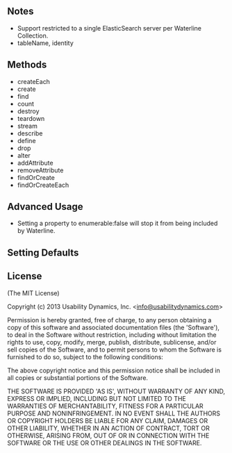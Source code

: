 ## Notes

  - Support restricted to a single ElasticSearch server per Waterline Collection.
  - tableName, identity

## Methods

  - createEach
  - create
  - find
  - count
  - destroy
  - teardown
  - stream
  - describe
  - define
  - drop
  - alter
  - addAttribute
  - removeAttribute
  - findOrCreate
  - findOrCreateEach

## Advanced Usage

  - Setting a property to enumerable:false will stop it from being included by Waterline.

## Setting Defaults

## License

(The MIT License)

Copyright (c) 2013 Usability Dynamics, Inc. &lt;info@usabilitydynamics.com&gt;

Permission is hereby granted, free of charge, to any person obtaining
a copy of this software and associated documentation files (the
'Software'), to deal in the Software without restriction, including
without limitation the rights to use, copy, modify, merge, publish,
distribute, sublicense, and/or sell copies of the Software, and to
permit persons to whom the Software is furnished to do so, subject to
the following conditions:

The above copyright notice and this permission notice shall be
included in all copies or substantial portions of the Software.

THE SOFTWARE IS PROVIDED 'AS IS', WITHOUT WARRANTY OF ANY KIND,
EXPRESS OR IMPLIED, INCLUDING BUT NOT LIMITED TO THE WARRANTIES OF
MERCHANTABILITY, FITNESS FOR A PARTICULAR PURPOSE AND NONINFRINGEMENT.
IN NO EVENT SHALL THE AUTHORS OR COPYRIGHT HOLDERS BE LIABLE FOR ANY
CLAIM, DAMAGES OR OTHER LIABILITY, WHETHER IN AN ACTION OF CONTRACT,
TORT OR OTHERWISE, ARISING FROM, OUT OF OR IN CONNECTION WITH THE
SOFTWARE OR THE USE OR OTHER DEALINGS IN THE SOFTWARE.